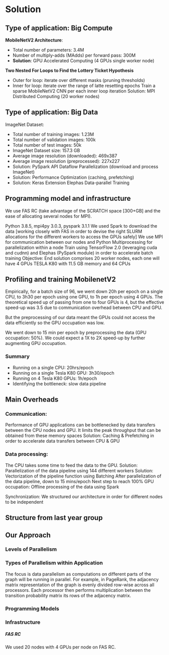 # Solution


## Type of application: Big Compute

**MobileNetV2 Architecture**: 
- Total number of parameters: 3.4M 
- Number of multiply-adds (MAdds) per forward pass: 300M
- **Solution**: GPU Accelerated Computing (4 GPUs single worker node)

**Two Nested For Loops to Find the Lottery Ticket Hypothesis**
- Outer for loop: iterate over different masks (pruning thresholds)
- Inner for loop: iterate over the range of latte resetting epochs
Train a sparse MobileNetV2 CNN per each inner loop iteration
Solution: MPI Distributed Computing (20 worker nodes)

## Type of application: Big Data

ImageNet Dataset: 
- Total number of training images: 1.23M  
- Total number of validation images: 100k
- Total number of test images: 50k
- ImageNet Dataset size: 157.3 GB
- Average image resolution (downloaded): 469x387
- Average image resolution (preprocessed): 227x227
- Solution: PySpark API Dataflow Parallelization (download and process ImageNet)
- Solution: Performance Optimization (caching, prefetching)
- Solution: Keras Extension Elephas Data-parallel Training

## Programming model and infrastructure

We use FAS RC (take advantage of the SCRATCH space [300+GB] and the ease of allocating several nodes for MPI). 

Python 3.8.5, mpi4py 3.0.3, pyspark 3.1.1
We used Spark to download the data [working closely with FAS in order to devise the right SLURM allocations for the different workers to access the GPUs safely]
We use MPI for communication between our nodes and Python Multiprocessing for parallelization within a node 
Train using TensorFlow 2.0 (leveraging cuda and cudnn) and Elephas (PySpark module) in order to accelerate batch training 
Objective: End solution comprises 20 worker nodes, each one will have 4 GPUs TESLA K80 with 11.5 GB memory and 64 CPUs 

## Profiling and training MobilenetV2


Empirically, for a batch size of 96,  we went down 20h per epoch on a single CPU, to  3h30 per epoch using one GPU, to 1h per epoch using 4 GPUs. The theoretical speed up of passing from one to four GPUs is 4, but the effective speed-up was 3.5 due to communication overhead between CPU and GPU. 

But the preprocessing of our data meant the GPUs could not access the data efficiently so the GPU occupation was low.

We went down to 15 min per epoch by preprocessing the data (GPU occupation: 50%). We could expect a 1X to 2X speed-up by further augmenting GPU occupation.

### Summary

- Running on a single CPU: 20hrs/epoch
- Running on a single Tesla K80 GPU: 3h30/epoch
- Running on 4 Tesla K80 GPUs: 1h/epoch
- Identifying the bottleneck: slow data pipeline



## Main Overheads

### Communication: 

Performance of GPU applications can be bottlenecked by data transfers between the CPU nodes and GPU. It limits the peak throughput that can be obtained from these memory spaces
Solution: Caching & Prefetching in order to accelerate data transfers between CPU & GPU

### Data processing: 

The CPU takes some time to feed the data to the GPU. 
Solution: Parallelization of the data pipeline using 144 different workers
Solution: Vectorization of the pipeline function using Batching 
After parallelization of the data pipeline, down to 15 mins/epoch 
Next step to reach 100% GPU occupation: Offline processing of the data using Spark

Synchronization: We structured our architecture in order for different nodes to be independent





## Structure from last year group


## Our Approach
 

### Levels of Parallelism


### Types of Parallelism within Application

The focus is data parallelism as computations on different parts of the graph will be running in parallel. For example, in PageRank, the adjacency matrix representation of the graph is evenly divided row-wise across all processors. Each processor then performs multiplication between the transition probability matrix its rows of the adjacency matrix. 

### Programming Models


### Infrastructure

##### FAS RC

We used 20 nodes with 4 GPUs per node on FAS RC.
